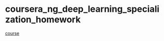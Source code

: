 # coursera_ng_deep_learning_specialization_homework
[course](https://www.coursera.org/specializations/deep-learning?utm_source=gg&utm_medium=sem&utm_campaign=17-DeepLearning-ROW&utm_content=17-DeepLearning-ROW&campaignid=6465471773&adgroupid=77656689495&device=c&keyword=coursera%20deep%20learning%20specialization&matchtype=b&network=g&devicemodel=&adpostion=&creativeid=506750650449&hide_mobile_promo&gclid=CjwKCAjwq9mLBhB2EiwAuYdMtQROepA80iXAJ5Mf3MHbSL4sezq9Zj5GU211EaSbdGAeShW9t3X7sRoC4QwQAvD_BwE) 

